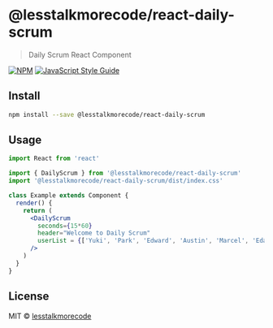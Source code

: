 # @lesstalkmorecode/react-daily-scrum

> Daily Scrum React Component

[![NPM](https://img.shields.io/npm/v/@lesstalkmorecode/react-daily-scrum.svg)](https://www.npmjs.com/package/@lesstalkmorecode/react-daily-scrum) [![JavaScript Style Guide](https://img.shields.io/badge/code_style-standard-brightgreen.svg)](https://standardjs.com)

## Install

```bash
npm install --save @lesstalkmorecode/react-daily-scrum
```

## Usage

```jsx
import React from 'react'

import { DailyScrum } from '@lesstalkmorecode/react-daily-scrum'
import '@lesstalkmorecode/react-daily-scrum/dist/index.css'

class Example extends Component {
  render() {
    return (
      <DailyScrum
        seconds={15*60} 
        header="Welcome to Daily Scrum"
        userList = {['Yuki', 'Park', 'Edward', 'Austin', 'Marcel', 'Eda', 'Paolo', 'LTMC']}     
      />
    )
  }
}
```

## License

MIT © [lesstalkmorecode](https://github.com/lesstalkmorecode)
